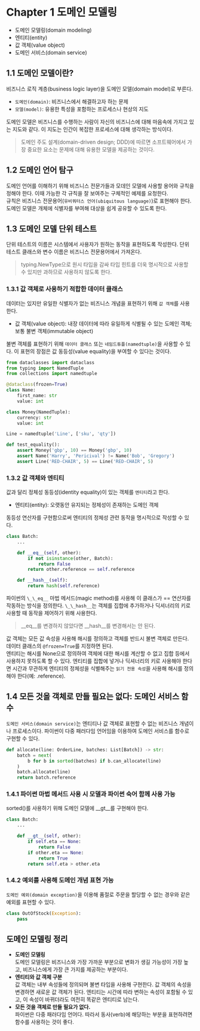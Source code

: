 # Chapter 1 도메인 모델링
- 도메인 모델링(domain modeling)
- 엔티티(entity)
- 값 객체(value object)
- 도메인 서비스(domain service)

## 1.1 도메인 모델이란?
비즈니스 로직 계층(business logic layer)을 도메인 모델(domain model)로 부른다.

- `도메인(domain)`: 비즈니스에서 해결하고자 하는 문제
- `모델(model)`: 유용한 특성을 포함하는 프로세스나 현상의 지도

도메인 모델은 비즈니스를 수행하는 사람이 자신의 비즈니스에 대해 마음속에 가지고 있는 지도와 같다. 이 지도는 인간이 복잡한 프로세스에 대해 생각하는 방식이다.

> 도메인 주도 설계(domain-driven design; DDD)에 따르면 소프트웨어에서 가장 중요한 요소는 문제에 대해 유용한 모델을 제공하는 것이다.

## 1.2 도메인 언어 탐구
도메인 언어를 이해하기 위해 비즈니스 전문가들과 모데인 모델에 사용할 용어와 규칙을 정해야 한다. 이때 가능한 각 규칙을 잘 보여주는 구체적인 예제를 요청한다.  
규칙은 비즈니스 전문용어(`유비쿼터스 언어(ubiquitous language)`)로 표현해야 한다. 도메인 모델은 개체에 식별자를 부여해 대상을 쉽게 공유할 수 있도록 한다.

## 1.3 도메인 모델 단위 테스트
단위 테스트의 이름은 시스템에서 사용자가 원하는 동작을 표현하도록 작성한다. 단위 테스트 클래스와 변수 이름은 비즈니스 전문용어에서 가져온다.

> typing.NewType으로 원시 타입을 감싸 타입 힌트를 더욱 명시적으로 사용할 수 있지만 과하므로 사용하지 않도록 한다.

### 1.3.1 값 객체로 사용하기 적합한 데이터 클래스
데이터는 있지만 유일한 식별자가 없는 비즈니스 개념을 표현하기 위해 `값 객체`를 사용한다.

- 값 객체(value object): 내장 데이터에 따라 유일하게 식별될 수 있는 도메인 객체; 보통 불변 객체(immutable object)

불변 객체를 표현하기 위해 `데이터 클래스` 또는 `네임드튜플(namedtuple)`을 사용할 수 있다. 이 표현의 장점은 값 동등성(value equality)을 부여할 수 있다는 것이다.

```python
from dataclasses import dataclass
from typing import NamedTuple
from collections import namedtuple

@dataclass(frozen=True)
class Name:
    first_name: str
    value: int

class Money(NamedTuple):
    currency: str
    value: int

Line = namedtuple('Line', ['sku', 'qty'])

def test_equality():
    assert Money('gbp', 10) == Money('gbp', 10)
    assert Name('Harry', 'Pericival') != Name('Bob', 'Gregory')
    assert Line('RED-CHAIR', 5) == Line('RED-CHAIR', 5)
```

### 1.3.2 값 객체와 엔티티
값과 달리 정체성 동등성(identity equality)이 있는 객체를 `엔티티`라고 한다.

- 엔티티(entity): 오랫동안 유지되는 정체성이 존재하는 도메인 객체

동등성 연산자를 구현함으로써 엔티티의 정체성 관련 동작을 명시적으로 작성할 수 있다.

```python
class Batch:
    ...

    def __eq__(self, other):
        if not isinstance(other, Batch):
            return False
        return other.reference == self.reference

    def __hash__(self):
        return hash(self.reference)
```
파이썬의 `\_\_eq__` 마법 메서드(magic method)를 사용해 이 클래스가 == 연산자를 작동하는 방식을 정의한다. `\_\_hash__`는 객체를 집합에 추가하거나 딕셔너리의 키로 사용할 때 동작을 제어하기 위해 사용한다.
> \_\_eq__를 변경하지 않았다면 \_\_hash__를 변경해서는 안 된다.

값 객체는 모든 값 속성을 사용해 해시를 정의하고 객체를 반드시 불변 객체로 만든다. 데이터 클래스의 `@frozen=True`를 지정하면 된다.  
엔티티는 해시를 None으로 정의하여 객체에 대한 해시를 계산할 수 없고 집합 등에서 사용하지 못하도록 할 수 있다. 엔티티를 집합에 넣거나 딕셔너리의 키로 사용해야 한다면 시간과 무관하게 엔티티의 정체성을 식별해주는 `읽기 전용 속성`을 사용해 해시를 정의해야 한다(예: .reference).

## 1.4 모든 것을 객체로 만들 필요는 없다: 도메인 서비스 함수
`도메인 서비스(domain service)`는 엔티티나 값 객체로 표현할 수 없는 비즈니스 개념이나 프로세스이다. 파이썬이 다중 패러다임 언어임을 이용하여 도메인 서비스를 함수로 구현할 수 있다.

```python
def allocate(line: OrderLine, batches: List[Batch]) -> str:
    batch = next(
        b for b in sorted(batches) if b.can_allocate(line)
    )
    batch.allocate(line)
    return batch.reference
```

### 1.4.1 파이썬 마법 메서드 사용 시 모델과 파이썬 숙어 함께 사용 가능
sorted()를 사용하기 위해 도메인 모델에 \_\_gt__를 구현해야 한다.
```python
class Batch:
    ...

    def __gt__(self, other):
        if self.eta == None:
            return False
        if other.eta == None:
            return True
        return self.eta > other.eta
```

### 1.4.2 예외를 사용해 도메인 개념 표현 가능
`도메인 예외(domain exception)`을 이용해 품절로 주문을 할당할 수 없는 경우와 같은 예외를 표현할 수 있다.

```python
class OutOfStock(Exception):
    pass
```

## 도메인 모델링 정리
- **도메인 모델링**  
도메인 모델링은 비즈니스와 가장 가까운 부분으로 변화가 생길 가능성이 가장 높고, 비즈니스에게 가장 큰 가지를 제공하는 부분이다.
- **엔티티와 값 객체 구분**  
값 객체는 내부 속성들에 정의되며 불변 타입을 사용해 구현한다. 값 객체의 속성을 변경하면 새로운 값 객체가 된다. 엔티티는 시간에 따라 변하는 속성이 포함될 수 있고, 이 속성이 바뀌더라도 여전히 똑같은 엔티티로 남는다.
- **모든 것을 객체로 만들 필요가 없다.**  
파이썬은 다중 패러다임 언어다. 따라서 동사(verb)에 해당하는 부분을 표현하려면 함수를 사용하는 것이 좋다.